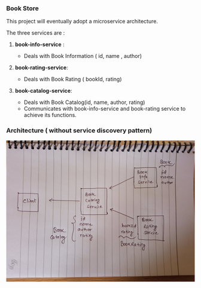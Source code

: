 ### Book Store

This project will eventually adopt a microservice architecture.

The three services are :

1. **book-info-service** : 
   - Deals with Book Information ( id, name , author)
   
2. **book-rating-service**:
   - Deals with Book Rating ( bookId, rating)
   
3. **book-catalog-service**:
   - Deals with Book Catalog(id, name, author, rating)
   - Communicates with book-info-service and book-rating service to 
    achieve its functions.

### Architecture ( without service discovery pattern)
<img src="architecture.jpg">
